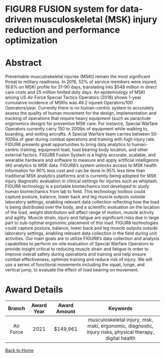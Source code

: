 
FIGUR8 FUSION system for data-driven musculoskeletal (MSK) injury reduction and performance optimization
========================================================================================================

# Abstract


Preventable musculoskeletal injuries (MSKI) remain the most significant threat to military readiness. In 2016, 52% of service members were injured; 19.6% on MSKI profile for 31-90 days, translating into $548 million in direct care costs and 25 million limited duty days. An epidemiology of MSKI among US Air Force Special Tactics Operators (2018) shows 1-year cumulative incidence of MSKIs was 49.2 injured Operators/100 Operators/year. Currently there is no human-centric system to accurately assess the quality of human movement for the design, implementation and tracking of operations that require heavy equipment (such as parachute ergonomics design) for preventive MSK care. For instance, Special Warfare Operators currently carry 150 to 200lbs of equipment while walking to, boarding, and exiting aircrafts. A Special Warfare team carries between 50- 100lbs of gear during combat operations and training with high injury rate. FIGUR8 presents great opportunities to bring data analytics to human-centric training, equipment load, load bearing body location, and other external factors. FIGUR8 Fusion System is a highly accurate, scalable, and wearable hardware and software to measure and apply artificial intelligence (AI) analytics to MSK data. FIGUR8’s system unlocks access to MSK health information for 90% less cost and can be done in 95% less time than traditional MSK analytics platforms and is currently being adopted for MSK injury diagnostic evaluation in clinical settings for injuries such as whiplash. FIGUR8 technology is a portable biomechanics tool developed to study human biomechanics from lab to field. This technology toolbox could capture posture, balance, lower back and leg muscle outputs outside laboratory settings, enabling relevant data collection reflecting how the load is being distributed over the body, and a scientific evaluation on the location of the load, weight distribution will affect range of motion, muscle activity and agility. Muscle strain, injury and fatigue are significant risks due in large part to sub-optimal ergonomic placement of this load. FIGUR8 technologies could capture posture, balance, lower back and leg muscle outputs outside laboratory settings, enabling relevant data collection in the field during unit activities. Our main goals are to utilize FIGUR8’s data collection and analysis capabilities to perform on-site evaluation of Special Warfare Operators to provide insight critical to reducing muscle strain and fatigue in order to improve overall safety during operations and training and help ensure combat effectiveness, optimize training and reduce risk of injury. We will use a series of functional movements including the squat, lunge, and vertical jump, to evaluate the effect of load bearing on movement.    

# Award Details

|Branch|Award Year|Award Amount|Keywords|
| :---: | :---: | :---: | :---: |
|Air Force|2021|$149,961|musculoskeletal injury, msk, mski, ergonomic, diagnostic, injury risks, physical therapy, digital health|
  
  


[Back to Home](https://github.com/chrischow/dod_sbir_awards#1782)
